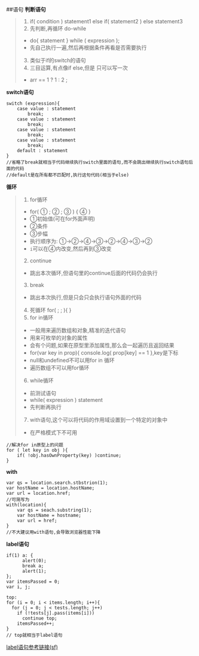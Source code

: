 ##语句
**判断语句**
> 1. if( condition ) statement1 else if( statement2 ) else statement3
> 2. 先判断,再循环 do-while
> + do{ statement } while ( expression ); 
> + 先自己执行一遍,然后再根据条件再看是否需要执行
> 3. 类似于if的switch的语句
> 4.  三目运算,有点像if else,但是 只可以写一次
>  + arr == 1 ? 1 : 2 ;

**switch语句**

    switch (expression){
	    case value : statement
		    break;
		case value : statement
			break;
		case value : statement
			break;
		case value : statement
			break;
		default : statement
	}
	//省略了break就相当于代码继续执行switch里面的语句,而不会跳出继续执行switch语句后面的代码
	//default是在所有都不匹配时,执行这句代码(相当于else)

**循环**
>1. for循环
>+ for( ① ; ② ; ③ ) { ④ }
> + ①初始值(可在for外面声明)
> + ②条件
> + ③步幅
> + 执行顺序为: ①->②->④->③->②->④->③->②
> + `i`可以在④内改变,然后再到③改变
> 2. continue
> + 跳出本次循环,但语句里的continue后面的代码仍会执行
> 3. break
> + 跳出本次执行,但是只会只会执行语句外面的代码
> 4. 死循环 for( ; ; ){ } 
>5. for in循环
> + 一般用来遍历数组和对象,精准的迭代语句
> + 用来可枚举的对象的属性
> + 会有个问题,如果在原型里添加属性,那么会一起遍历且返回结果
> + for(var key in prop){ console.log( prop[key] == 1 },key是下标
> + null和undefined不可以用for in 循环
> + 遍历数组不可以用for循环
> 6. while循环
> + 前测试语句
> + while( expression ) statement
> + 先判断再执行
> 7. with语句,这个可以将代码的作用域设置到一个特定的对象中
>  + 在严格模式下不可用

    //解决for in原型上的问题
    for ( let key in obj ){
	    if( !obj.hasOwnProperty(key) )continue;
	}

**with**

    var qs = location.search.stbstrion(1);
    var hostName = location.hostName;
    var url = location.href;
    //可简写为
    with(location){
	    var qs = seach.substring(1);
	    var hostName = hostname;
	    var url = href;
	}
	//不大建议用with语句,会导致浏览器性能下降

**label语句**

    if(1) a: {
		  alert(0);
		  break a;
		  alert(1);
	};
	var itemsPassed = 0;
	var i, j;
	
	top:
	for (i = 0; i < items.length; i++){
	  for (j = 0; j < tests.length; j++)
	    if (!tests[j].pass(items[i]))
	      continue top;
	    itemsPassed++;
	}
	// top就相当于label语句
[label语句参考链接(sf)](https://segmentfault.com/q/1010000002541243)